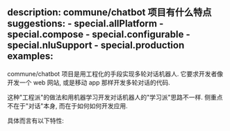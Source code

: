 description: commune/chatbot 项目有什么特点
suggestions:
    - special.allPlatform
    - special.compose
    - special.configurable
    - special.nluSupport
    - special.production
examples:
---

commune/chatbot 项目是用工程化的手段实现多轮对话机器人. 它要求开发者像开发一个 web 网站, 或是移动 app 那样开发多轮对话的代码.

这种"工程派"的做法和用机器学习开发对话机器人的"学习派"思路不一样. 侧重点不在于"对话"本身, 而在于如何如何开发应用.

具体而言有以下特性:
